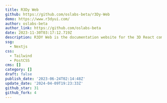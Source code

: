 ```yaml
---
title: R3Dy Web
github: https://github.com/oslabs-beta/r3Dy-Web
demo: https://www.r3dyui.com/
author: oslabs-beta
author_link: https://github.com/oslabs-beta
date: 2023-11-30T03:17:12.719Z
description: R3DY Web is the documentation website for the 3D React component library R3DY.
ssg:
  - Nextjs
css:
  - Tailwind
  - PostCSS
cms: []
category: []
draft: false
publish_date: '2023-06-24T02:14:48Z'
update_date: '2024-04-09T19:23:33Z'
github_star: 31
github_fork: 4
---
```

